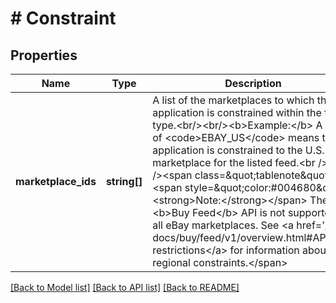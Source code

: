 # # Constraint

## Properties

Name | Type | Description | Notes
------------ | ------------- | ------------- | -------------
**marketplace_ids** | **string[]** | A list of the marketplaces to which the application is constrained within the feed type.&lt;br/&gt;&lt;br/&gt;&lt;b&gt;Example:&lt;/b&gt; A value of &lt;code&gt;EBAY_US&lt;/code&gt; means the application is constrained to the U.S. marketplace for the listed feed.&lt;br /&gt;&lt;br /&gt;&lt;span class&#x3D;\&quot;tablenote\&quot;&gt;&lt;span style&#x3D;\&quot;color:#004680\&quot;&gt;&lt;strong&gt;Note:&lt;/strong&gt;&lt;/span&gt; The &lt;b&gt;Buy Feed&lt;/b&gt; API is not supported by all eBay marketplaces. See &lt;a href&#x3D;&#39;/api-docs/buy/feed/v1/overview.html#API&#39;&gt;API restrictions&lt;/a&gt; for information about regional constraints.&lt;/span&gt; | [optional]

[[Back to Model list]](../../README.md#models) [[Back to API list]](../../README.md#endpoints) [[Back to README]](../../README.md)
